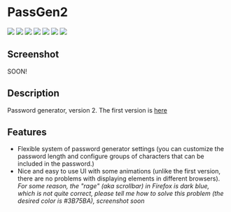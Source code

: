 # PassGen2

[![](https://img.shields.io/badge/platforms-All_with_Internet-27282D.svg)](https://github.com/Zalexanninev15/PassGen2)
[![](https://img.shields.io/badge/written_on-Java_Script-E34F26.svg?logo=javascript)](https://github.com/Zalexanninev15/PassGen2)
[![](https://img.shields.io/badge/written_on-HTML-E34F26.svg?logo=html5)](https://github.com/Zalexanninev15/PassGen2)
[![](https://img.shields.io/badge/release-v2.0-blue.svg)](https://github.com/Zalexanninev15/PassGen2)
[![](https://img.shields.io/github/last-commit/Zalexanninev15/PassGen)](https://github.com/Zalexanninev15/PassGen2/commits/main)
[![](https://img.shields.io/badge/license-MIT-blue.svg)](LICENSE)
[![](https://img.shields.io/badge/donate-Buy_Me_a_Coffee-F94400.svg)](https://zalexanninev15.jimdofree.com/buy-me-a-coffee)

## Screenshot

SOON!

## Description

Password generator, version 2. The first version is [here](https://github.com/Zalexanninev15/PassGen)

## Features

- Flexible system of password generator settings (you can customize the password length and configure groups of characters that can be included in the password.)
- Nice and easy to use UI with some animations (unlike the first version, there are no problems with displaying elements in different browsers). *For some reason, the "rage" (aka scrollbar) in Firefox is dark blue, which is not quite correct, please tell me how to solve this problem (the desired color is #3B75BA), screenshot soon*
